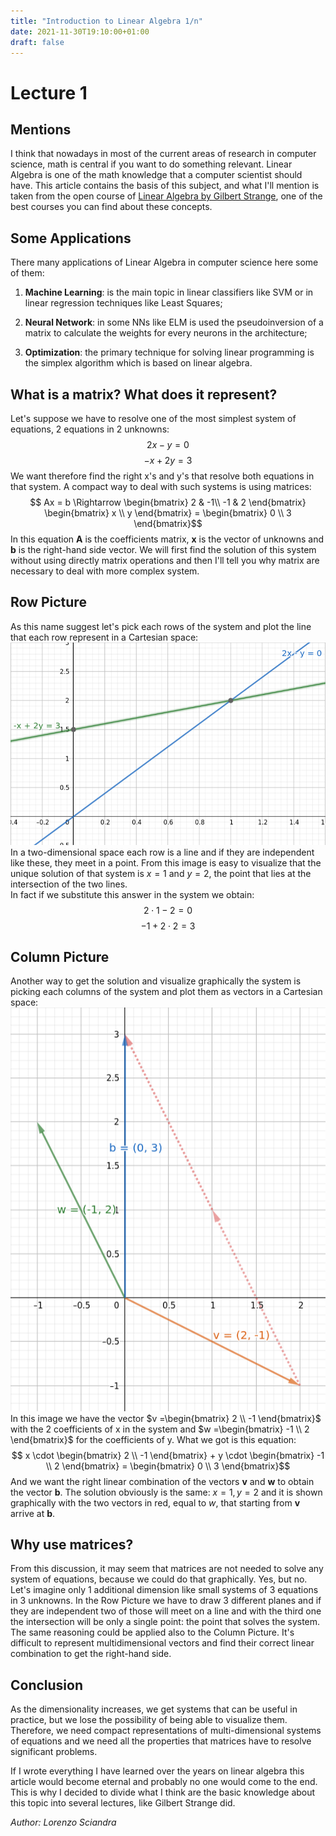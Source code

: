 ```yaml
---
title: "Introduction to Linear Algebra 1/n"
date: 2021-11-30T19:10:00+01:00
draft: false
---
```

# Lecture 1
## Mentions
I think that nowadays in most of the current areas of research in computer science, math is central if you want to do something relevant. Linear Algebra is one of the math knowledge that a computer scientist should have. This article contains the basis of this subject, and what I'll mention is taken from the open course of [Linear Algebra by Gilbert Strange](https://ocw.mit.edu/courses/mathematics/18-06-linear-algebra-spring-2010/index.htm), one of the best courses you can find about these concepts.

## Some Applications
There many applications of Linear Algebra in computer science here some of them:

1. **Machine Learning**: is the main topic in linear classifiers like SVM or in linear regression techniques like Least Squares;

2. **Neural Network**: in some NNs like ELM is used the pseudoinversion of a matrix to calculate the weights for every neurons in the architecture;

3. **Optimization**: the primary technique for solving linear programming is the simplex algorithm which is based on linear algebra.

## What is a matrix? What does it represent?
Let's suppose we have to resolve one of the most simplest system of equations, 2 equations in 2 unknowns:
$$2x - y = 0$$ 
$$-x + 2y = 3$$
We want therefore find the right x's and y's that resolve both equations in that system.
A compact way to deal with such systems is using matrices:
$$ Ax = b \Rightarrow
\begin{bmatrix}
 2 & -1\\
-1 & 2
\end{bmatrix}
\begin{bmatrix}
x \\ 
y 
\end{bmatrix} = \begin{bmatrix}
0 \\
3 
\end{bmatrix}$$
In this equation **A** is the coefficients matrix, **x** is the vector of unknowns and **b** is the right-hand side vector.
We will first find the solution of this system without using directly matrix operations and then I'll tell you why matrix are necessary to deal with more complex system.

## Row Picture
As this name suggest let's pick each rows of the system and plot the line that each row represent in a Cartesian space:
![alt text](./images/Lorenzo/firstPost/RowPicture.png "RowPicture")
In a two-dimensional space each row is a line and if they are independent like these, they meet in a point.
From this image is easy to visualize that the unique solution of that system is $x=1$ and $y=2$, the point that lies at the intersection of the two lines.\
In fact if we substitute this answer in the system we obtain:
$$2\cdot1 -2 = 0$$
$$-1 + 2 \cdot 2 = 3$$

## Column Picture
Another way to get the solution and visualize graphically the system is picking each columns of the system and plot them as vectors in a Cartesian space:\
![alt text](./images/Lorenzo/firstPost/ColumnPicture.png "ColumnPicture")\
In this image we have the vector $v =\begin{bmatrix} 2 \\ -1 \end{bmatrix}$ with the 2 coefficients of x in the system and $w =\begin{bmatrix} -1 \\ 2 \end{bmatrix}$ for the coefficients of y.
What we got is this equation:
$$ x \cdot \begin{bmatrix} 2 \\ -1 \end{bmatrix} + y \cdot \begin{bmatrix} -1 \\ 2 \end{bmatrix} = \begin{bmatrix} 0 \\ 3 \end{bmatrix}$$
And we want the right linear combination of the vectors **v** and **w** to obtain the vector **b**. The solution obviously is the same: $x=1, y=2$ and it is shown graphically with the two vectors in red, equal to *w*, that starting from **v** arrive at **b**.

## Why use matrices?
From this discussion, it may seem that matrices are not needed to solve any system of equations, because we could do that graphically. Yes, but no. Let's imagine only 1 additional dimension like small systems of 3 equations in 3 unknowns. In the Row Picture we have to draw 3 different planes and if they are independent two of those will meet on a line and with the third one the intersection will be only a single point: the point that solves the system.\
The same reasoning could be applied also to the Column Picture. It's difficult to represent multidimensional vectors and find their correct linear combination to get the right-hand side. 

## Conclusion
As the dimensionality increases, we get systems that can be useful in practice, but we lose the possibility of being able to visualize them. Therefore, we need compact representations of multi-dimensional systems of equations and we need all the properties that matrices have to resolve significant problems.


If I wrote everything I have learned over the years on linear algebra this article would become eternal and probably no one would come to the end. This is why I decided to divide what I think are the basic knowledge about this topic into several lectures, like Gilbert Strange did.

*Author: Lorenzo Sciandra*
